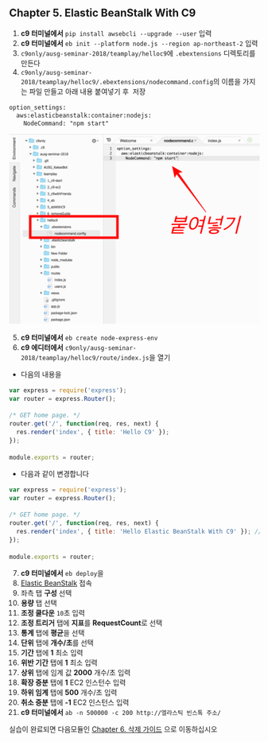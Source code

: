 ## Chapter 5. Elastic BeanStalk With C9
1. **c9 터미널에서** `pip install awsebcli --upgrade --user` 입력
2. **c9 터미널에서** `eb init --platform node.js --region ap-northeast-2` 입력
3. `c9only/ausg-seminar-2018/teamplay/helloc9`에 `.ebextensions` 디렉토리를 만든다
4. `c9only/ausg-seminar-2018/teamplay/helloc9/.ebextensions/nodecommand.config`의 이름을 가지는 파일 만들고 아래 내용 붙여넣기 후 
  저장
  ```
  option_settings:
    aws:elasticbeanstalk:container:nodejs:
      NodeCommand: "npm start"
  ```

  ![eb-node-config](./../images/eb-node-config.png)

5. **c9 터미널에서** `eb create node-express-env`
6. **c9 에디터에서** `c9only/ausg-seminar-2018/teamplay/helloc9/route/index.js`을 열기
- 다음의 내용을
```javascript
var express = require('express');
var router = express.Router();

/* GET home page. */
router.get('/', function(req, res, next) {
  res.render('index', { title: 'Hello C9' });
});

module.exports = router;
```

- 다음과 같이 변경합니다
```javascript
var express = require('express');
var router = express.Router();

/* GET home page. */
router.get('/', function(req, res, next) {
  res.render('index', { title: 'Hello Elastic BeanStalk With C9' }); // 'Hello C9'을 -> 'Hello Elastic BeanStalk With C9' 로 변경
});

module.exports = router;
```
7. **c9 터미널에서** `eb deploy`을 
8. [Elastic BeanStalk](https://ap-northeast-2.console.aws.amazon.com/elasticbeanstalk/home?region=ap-northeast-2#/welcome) 접속
9. 좌측 탭 **구성** 선택
10. **용량** 탭 선택
11. **조정 쿨다운** `10`초 입력
12. **조정 트리거** 탭에 **지표**를 **RequestCount**로 선택
13. **통계** 탭에 **평균**을 선택
14. **단위** 탭에 **개수/초**를 선택
15. **기간** 탭에 **1** 최소 입력
16. **위반 기간** 탭에 **1** 최소 입력
17. **상위** 탭에 임계 값 **2000** 개수/초 입력
18. **확장 증분** 탭에 **1** EC2 인스턴수 입력 
19. **하위 임계** 탭에 **500** 개수/초 입력
20. **취소 증분** 탭에 **-1** EC2 인스턴스 입력
21. **c9 터미널에서** `ab -n 500000 -c 200 http://엘라스틱 빈스톡 주소/`

실습이 완료되면 다음모듈인 [Chapter 6. 삭제 가이드](../6_removeGuide/README.md) 으로 이동하십시오
